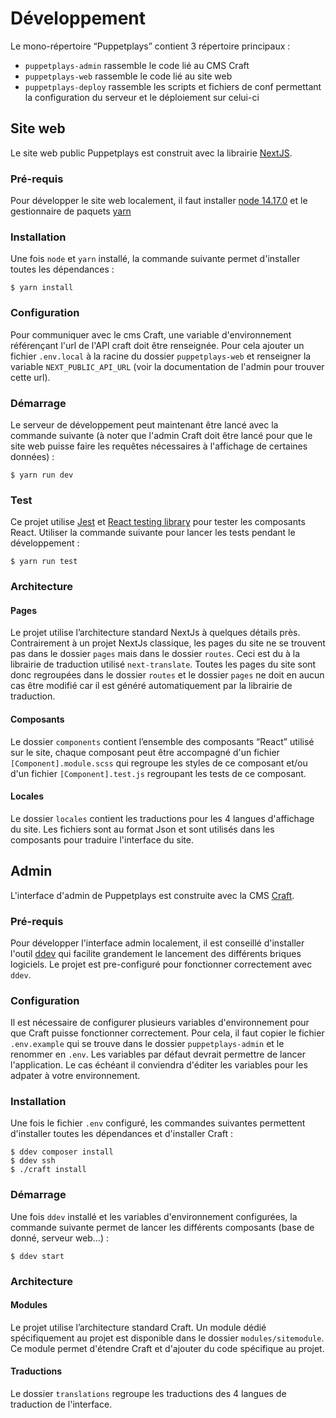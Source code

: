 # Développement

Le mono-répertoire “Puppetplays” contient 3 répertoire principaux :
- `puppetplays-admin` rassemble le code lié au CMS Craft
- `puppetplays-web` rassemble le code lié au site web
- `puppetplays-deploy` rassemble les scripts et fichiers de conf permettant la configuration du serveur et le déploiement sur celui-ci

## Site web

Le site web public Puppetplays est construit avec la librairie [NextJS](https://nextjs.org).

### Pré-requis

Pour développer le site web localement, il faut installer [node 14.17.0](https://nodejs.org/en) et le gestionnaire de paquets [yarn](https://classic.yarnpkg.com/en/docs/install)

### Installation

Une fois `node` et `yarn` installé, la commande suivante permet d'installer toutes les dépendances :

```
$ yarn install
```

### Configuration

Pour communiquer avec le cms Craft, une variable d'environnement référençant l'url de l'API craft doit être renseignée. Pour cela ajouter un fichier
`.env.local` à la racine du dossier `puppetplays-web` et renseigner la variable `NEXT_PUBLIC_API_URL` (voir la documentation de l'admin pour trouver cette url).

### Démarrage

Le serveur de développement peut maintenant être lancé avec la commande suivante (à noter que l'admin Craft doit être lancé pour que le site web puisse faire les requêtes nécessaires à l'affichage de certaines données) :

```
$ yarn run dev
```

### Test

Ce projet utilise [Jest](https://jestjs.io/fr) et [React testing library](https://testing-library.com/docs/react-testing-library/intro) pour tester les composants React. Utiliser la commande suivante pour lancer les tests pendant le développement :

```
$ yarn run test
```

### Architecture

#### Pages

Le projet utilise l’architecture standard NextJs à quelques détails près. Contrairement à un projet NextJs classique, les pages du site ne se trouvent pas dans le dossier `pages` mais dans le dossier `routes`. Ceci est du à la librairie de traduction utilisé `next-translate`. Toutes les pages du site sont donc regroupées dans le dossier `routes` et le dossier `pages` ne doit en aucun cas être modifié car il est généré automatiquement par la librairie de traduction.

#### Composants

Le dossier `components` contient l’ensemble des composants “React” utilisé sur le site, chaque composant peut être accompagné d'un fichier `[Component].module.scss` qui regroupe les styles de ce composant et/ou d'un fichier `[Component].test.js` regroupant les tests de ce composant.

#### Locales

Le dossier `locales` contient les traductions pour les 4 langues d'affichage du site. Les fichiers sont au format Json et sont utilisés dans les composants pour traduire l'interface du site.

## Admin

L'interface d'admin de Puppetplays est construite avec la CMS [Craft](https://craftcms.com).

### Pré-requis

Pour développer l'interface admin localement, il est conseillé d'installer l'outil [ddev](https://ddev.readthedocs.io/en/stable) qui facilite grandement le lancement des différents briques logiciels. Le projet est pre-configuré pour fonctionner correctement avec `ddev`.

### Configuration

Il est nécessaire de configurer plusieurs variables d'environnement pour que Craft puisse fonctionner correctement. Pour cela, il faut copier le fichier `.env.example` qui se trouve dans le dossier `puppetplays-admin` et le renommer en `.env`. Les variables par défaut devrait permettre de lancer l'application. Le cas échéant il conviendra d'éditer les variables pour les adpater à votre environnement.

### Installation

Une fois le fichier `.env` configuré, les commandes suivantes permettent d'installer toutes les dépendances et d'installer Craft :

```
$ ddev composer install
$ ddev ssh
$ ./craft install
```

### Démarrage

Une fois `ddev` installé et les variables d'environnement configurées, la commande suivante permet de lancer les différents composants (base de donné, serveur web…) :

```
$ ddev start
```
### Architecture

#### Modules

Le projet utilise l’architecture standard Craft. Un module dédié spécifiquement au projet est disponible dans le dossier `modules/sitemodule`. Ce module permet d'étendre Craft et d'ajouter du code spécifique au projet.

#### Traductions

Le dossier `translations` regroupe les traductions des 4 langues de traduction de l'interface.